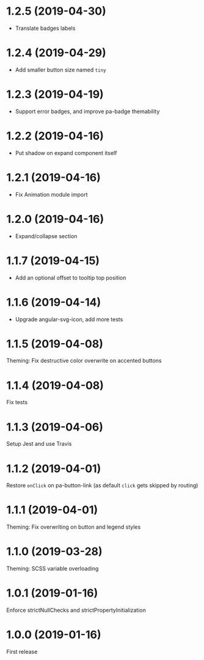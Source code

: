 # 1.2.5 (2019-04-30)

- Translate badges labels

# 1.2.4 (2019-04-29)

- Add smaller button size named `tiny`

# 1.2.3 (2019-04-19)

- Support error badges, and improve pa-badge themability

# 1.2.2 (2019-04-16)

- Put shadow on expand component itself

# 1.2.1 (2019-04-16)

- Fix Animation module import

# 1.2.0 (2019-04-16)

- Expand/collapse section

# 1.1.7 (2019-04-15)

- Add an optional offset to tooltip top position

# 1.1.6 (2019-04-14)

- Upgrade angular-svg-icon, add more tests

# 1.1.5 (2019-04-08)

Theming: Fix destructive color overwrite on accented buttons

# 1.1.4 (2019-04-08)

Fix tests

# 1.1.3 (2019-04-06)

Setup Jest and use Travis

# 1.1.2 (2019-04-01)

Restore `onClick` on pa-button-link (as default `click` gets skipped by routing)

# 1.1.1 (2019-04-01)

Theming: Fix overwriting on button and legend styles

# 1.1.0 (2019-03-28)

Theming: SCSS variable overloading

# 1.0.1 (2019-01-16)

Enforce strictNullChecks and strictPropertyInitialization

# 1.0.0 (2019-01-16)

First release
